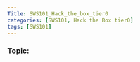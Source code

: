 ```yaml
---
Title: SWS101_Hack_the_box_tier0
categories: [SWS101, Hack the Box tier0]
tags: [SWS101]
---
```


###  Topic: 